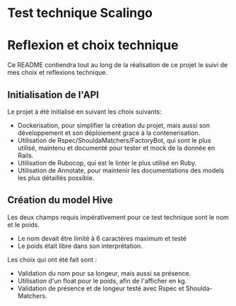 # Test technique Scalingo

# 

# Reflexion et choix technique

Ce README contiendra tout au long de la réalisation de ce projet le suivi de mes choix et reflexions technique.

## Initialisation de l'API

Le projet à été initialisé en suivant les choix suivants:
- Dockerisation, pour simplifier la création du projet, mais aussi son développement et son déploiement grace à la contenerisation.
- Utilisation de Rspec/ShouldaMatchers/FactoryBot, qui sont le plus utilisé, maintenu et documenté pour tester et mock de la donnée en Rails.
- Utilisation de Rubocop, qui est le linter le plus utilisé en Ruby.
- Utilisation de Annotate, pour maintenir les documentations des models les plus détaillés possible.

## Création du model Hive

Les deux champs requis impérativement pour ce test technique sont le nom et le poids.
- Le nom devait être limité à 6 caractères maximum et testé
- Le poids était libre dans son interprétation.

Les choix qui ont été fait sont : 
- Validation du nom pour sa longeur, mais aussi sa présence.
- Utilisation d'un float pour le poids, afin de l'afficher en kg.
- Validation de présence et de longeur testé avec Rspec et Shoulda-Matchers.
